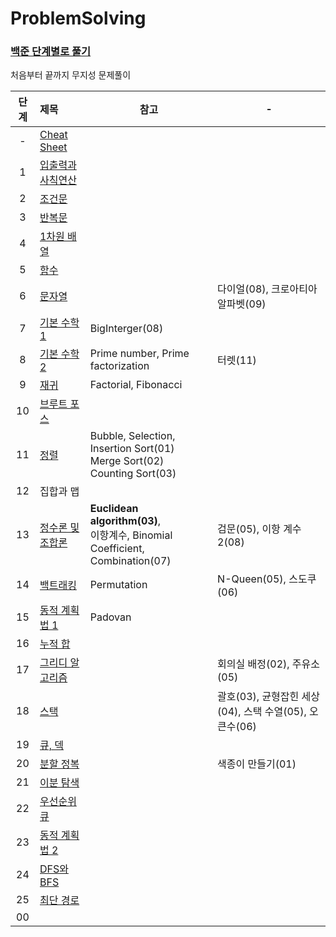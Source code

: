 # ProblemSolving

### [백준 단계별로 풀기](https://www.acmicpc.net/step)  
처음부터 끝까지 무지성 문제풀이

| 단계  | 제목                                                                                      | 참고                                                                             | -                                       |
|:---:|:----------------------------------------------------------------------------------------|--------------------------------------------------------------------------------|-----------------------------------------|
|  -  | [Cheat Sheet](https://github.com/eezn/ProblemSolving/blob/master/cheatsheet.md)         |||
|  1  | [입출력과 사칙연산](https://github.com/eezn/ProblemSolving/tree/master/src/baekjoon/step01)     |||
|  2  | [조건문](https://github.com/eezn/ProblemSolving/tree/master/src/baekjoon/step02)           |||
|  3  | [반복문](https://github.com/eezn/ProblemSolving/tree/master/src/baekjoon/step03)           |||
|  4  | [1차원 배열](https://github.com/eezn/ProblemSolving/tree/master/src/baekjoon/step04)        |||
|  5  | [함수](https://github.com/eezn/ProblemSolving/tree/master/src/baekjoon/step05)            |||
|  6  | [문자열](https://github.com/eezn/ProblemSolving/tree/master/src/baekjoon/step06)           |                                                                                | 다이얼(08), 크로아티아 알파벳(09)                  |
|  7  | [기본 수학 1](https://github.com/eezn/ProblemSolving/tree/master/src/baekjoon/step07)       | BigInterger(08)                                                                ||
|  8  | [기본 수학 2](https://github.com/eezn/ProblemSolving/tree/master/src/baekjoon/step08)       | Prime number, Prime factorization                                              | 터렛(11)                                  |
|  9  | [재귀](https://github.com/eezn/ProblemSolving/tree/master/src/baekjoon/step09)            | Factorial, Fibonacci                                                           ||
| 10  | [브루트 포스](https://github.com/eezn/ProblemSolving/tree/master/src/baekjoon/step10)        ||
| 11  | [정렬](https://github.com/eezn/ProblemSolving/tree/master/src/baekjoon/step11)            | Bubble, Selection, Insertion Sort(01)</br> Merge Sort(02)</br> Counting Sort(03) ||
| 12  | 집합과 맵                                                                                   |||
| 13  | [정수론 및 조합론](https://github.com/eezn/ProblemSolving/tree/master/src/baekjoon/step13)     | **Euclidean algorithm(03)**,</br> 이항계수, Binomial Coefficient, Combination(07)  | 검문(05), 이항 계수 2(08)                     |
| 14  | [백트래킹](https://github.com/eezn/ProblemSolving/tree/master/src/baekjoon/step14)          | Permutation                                                                    | N-Queen(05), 스도쿠(06)                    |
| 15  | [동적 계획법 1](https://github.com/eezn/ProblemSolving/tree/master/src/baekjoon/step15)      | Padovan                                                                        ||
| 16  | [누적 합](https://github.com/eezn/ProblemSolving/tree/master/src/baekjoon/step16)          |||
| 17  | [그리디 알고리즘](https://github.com/eezn/ProblemSolving/tree/master/src/baekjoon/step17)      |                                                                                | 회의실 배정(02), 주유소(05)                     |
| 18  | [스택](https://github.com/eezn/ProblemSolving/tree/master/src/baekjoon/step18)            |                                                                                | 괄호(03), 균형잡힌 세상(04), 스택 수열(05), 오큰수(06) |
| 19  | [큐, 덱](https://github.com/eezn/ProblemSolving/tree/master/src/baekjoon/step19)          |||
| 20  | [분할 정복](https://github.com/eezn/ProblemSolving/tree/master/src/baekjoon/step20)         |                                                                                | 색종이 만들기(01)                             |
| 21  | [이분 탐색](https://github.com/eezn/ProblemSolving/tree/master/src/baekjoon/step21)         |||
| 22  | [우선순위 큐](https://github.com/eezn/ProblemSolving/tree/master/src/baekjoon/step22)        |||
| 23  | [동적 계획법 2](https://github.com/eezn/ProblemSolving/tree/master/src/baekjoon/step23)      |||
| 24  | [DFS와 BFS](https://github.com/eezn/ProblemSolving/tree/master/src/baekjoon/step24)      |||
| 25  | [최단 경로](https://github.com/eezn/ProblemSolving/tree/master/src/baekjoon/step25)         |||
| 00  | [](https://github.com/eezn/ProblemSolving/tree/master/src/baekjoon/step)                |||
